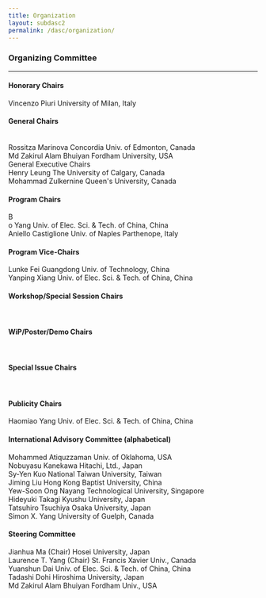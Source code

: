 ```yaml
---
title: Organization
layout: subdasc2
permalink: /dasc/organization/
---
```

<h3>Organizing Committee</h3>

<hr/>

<h4> Honorary Chairs</h4>


Vincenzo Piuri 	University of Milan, Italy
<br/>
<h4>General Chairs	</h4>
<br/>
Rossitza Marinova	Concordia Univ. of Edmonton, Canada
<br/>Md Zakirul Alam Bhuiyan	Fordham University, USA
<br/>
General Executive Chairs	</h4>
<br/>Henry Leung	The University of Calgary, Canada
<br/>Mohammad Zulkernine	Queen's University, Canada
<br/>
<h4>Program Chairs 	</h4>
B<br/>o Yang	Univ. of Elec. Sci. & Tech. of China, China
<br/>Aniello Castiglione	Univ. of Naples Parthenope, Italy
<br/>

<h4>Program Vice-Chairs	</h4>
Lunke Fei	Guangdong Univ. of Technology, China<br/>
Yanping Xiang	Univ. of Elec. Sci. & Tech. of China, China<br/>
	
	
	
<h4>Workshop/Special Session Chairs	</h4>
	
<br/>
	
	
<h4>WiP/Poster/Demo Chairs	</h4>
	
<br/>
	
	
<h4>Special Issue Chairs	</h4>
	
<br/>
	
<h4>Publicity Chairs	</h4>
Haomiao Yang	Univ. of Elec. Sci. & Tech. of China, China<br/>
	
	
	
<h4>International Advisory Committee (alphabetical)	</h4>
Mohammed Atiquzzaman	Univ. of Oklahoma, USA<br/>
Nobuyasu Kanekawa	Hitachi, Ltd., Japan<br/>
Sy-Yen Kuo	National Taiwan University, Taiwan<br/>
Jiming Liu	Hong Kong Baptist University, China<br/>
Yew-Soon Ong	Nayang Technological University, Singapore<br/>
Hideyuki Takagi	Kyushu University, Japan<br/>
Tatsuhiro Tsuchiya	Osaka University, Japan<br/>
Simon X. Yang	University of Guelph, Canada<br/>

<h4>Steering Committee	</h4>
Jianhua Ma (Chair)	Hosei University, Japan<br/>
Laurence T. Yang (Chair)	St. Francis Xavier Univ., Canada<br/>
Yuanshun Dai	Univ. of Elec. Sci. & Tech. of China, China<br/>
Tadashi Dohi	Hiroshima University, Japan<br/>
Md Zakirul Alam Bhuiyan	Fordham Univ., USA<br/>
